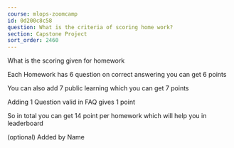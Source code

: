 ```yaml
---
course: mlops-zoomcamp
id: 0d200c8c58
question: What is the criteria of scoring home work?
section: Capstone Project
sort_order: 2460
---
```


What is the scoring given for homework

Each Homework has 6 question on correct answering you can get 6 points

You can also add 7 public learning which you can get 7 points

Adding 1 Question valid in FAQ gives 1 point

So in total you can get 14 point per homework which will help you in leaderboard

(optional) Added by Name

